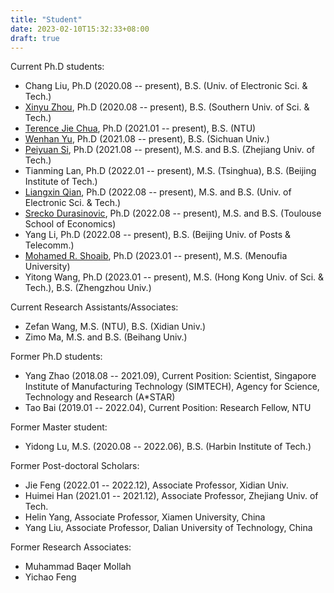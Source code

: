 ```yaml
---
title: "Student"
date: 2023-02-10T15:32:33+08:00
draft: true
---
```


Current Ph.D students:
- Chang Liu, Ph.D (2020.08 -- present), B.S. (Univ. of Electronic Sci. & Tech.)
- [Xinyu Zhou](https://zhouxy98.github.io/), Ph.D (2020.08 -- present), B.S. (Southern Univ. of Sci. & Tech.)
- [Terence Jie Chua](https://sg.linkedin.com/in/terence-chua-7b7ba5157), Ph.D (2021.01 -- present), B.S. (NTU)
- [Wenhan Yu](https://wenhangray.github.io/), Ph.D (2021.08 -- present), B.S. (Sichuan Univ.)
- [Peiyuan Si](https://scholar.google.com/citations?user=P-vksjoAAAAJ&hl=en&inst=10972715779114120479&oi=ao), Ph.D (2021.08 -- present), M.S. and B.S. (Zhejiang Univ. of Tech.)
- Tianming Lan, Ph.D (2022.01 -- present), M.S. (Tsinghua), B.S. (Beijing Institute of Tech.)
- [Liangxin Qian](https://scholar.google.com.sg/citations?user=2ONKoG0AAAAJ), Ph.D (2022.08 -- present), M.S. and B.S. (Univ. of Electronic Sci. & Tech.)
- [Srecko Durasinovic](https://fr.linkedin.com/in/srecko-durasinovic-29b5921ba), Ph.D (2022.08 -- present), M.S. and B.S. (Toulouse School of Economics)
- Yang Li, Ph.D (2022.08 -- present), B.S. (Beijing Univ. of Posts & Telecomm.)
- [Mohamed R. Shoaib](https://scholar.google.com/citations?user=h6H7hz4AAAAJ&hl=en&inst=10972715779114120479&oi=ao), Ph.D (2023.01 -- present), M.S. (Menoufia University)
- Yitong Wang, Ph.D (2023.01 -- present), M.S. (Hong Kong Univ. of Sci. & Tech.), B.S. (Zhengzhou Univ.)

Current Research Assistants/Associates:
- Zefan Wang, M.S. (NTU), B.S. (Xidian Univ.)
- Zimo Ma, M.S. and B.S. (Beihang Univ.)

Former Ph.D students:
- Yang Zhao (2018.08 -- 2021.09), Current Position: Scientist, Singapore Institute of Manufacturing Technology (SIMTECH), Agency for Science, Technology and Research (A*STAR)
- Tao Bai (2019.01 -- 2022.04), Current Position: Research Fellow, NTU

Former Master student:
- Yidong Lu, M.S. (2020.08 -- 2022.06), B.S. (Harbin Institute of Tech.)


Former Post-doctoral Scholars:
- Jie Feng (2022.01 -- 2022.12), Associate Professor, Xidian Univ.
- Huimei Han (2021.01 -- 2021.12), Associate Professor, Zhejiang Univ. of Tech.
- Helin Yang, Associate Professor, Xiamen University, China
- Yang Liu, Associate Professor, Dalian University of Technology, China

Former Research Associates:
- Muhammad Baqer Mollah
- Yichao Feng

